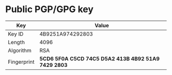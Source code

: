 # Public PGP/GPG key

| Key  | Value  |
|------|--------|
| Key ID      | 4B9251A974292803 |
| Length      | 4096 |
| Algorithm   | RSA |
| Fingerprint | **5CD6 5F0A C5CD 74C5 D5A2  413B 4B92 51A9 7429 2803** |

